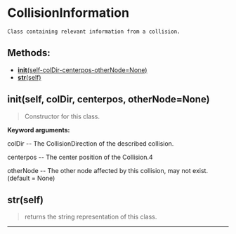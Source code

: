 # CollisionInformation 
 ```
 Class containing relevant information from a collision. 
```
## Methods: 
* [__init__(self-colDir-centerpos-otherNode=None)](#__init__self-colDir-centerpos-otherNode=None) 
* [__str__(self)](#__str__self) 
## __init__(self, colDir, centerpos, otherNode=None) 

  

 > Constructor for this class.

 

 **Keyword arguments:**

 colDir -- The CollisionDirection of the described collision.

 centerpos -- The center position of the Collision.4

 otherNode -- The other node affected by this collision, may not exist. (default = None) 

## __str__(self) 

  

 > returns the string representation of this class. 

--- 